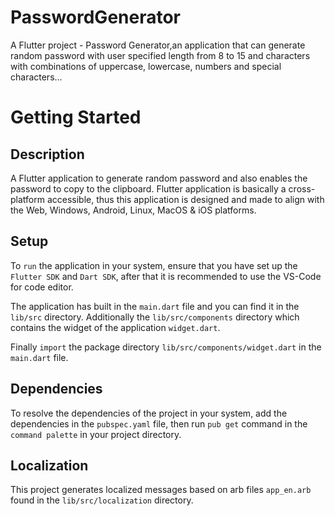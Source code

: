 # PasswordGenerator

A Flutter project - Password Generator,an application that can generate random password with user specified length from 8 to 15 and characters with combinations of uppercase, lowercase, numbers and special characters...

# Getting Started

## Description

A Flutter application to generate random password and also enables the password to copy to the clipboard. Flutter application is basically a cross-platform accessible, thus this application is designed and made to align with the Web, Windows, Android, Linux, MacOS & iOS platforms.

## Setup

To `run` the application in your system, ensure that you have set up the `Flutter SDK` and `Dart SDK`, after that it is recommended to use the VS-Code for code editor.

The application has built in the `main.dart` file and you can find it in the `lib/src` directory. Additionally the `lib/src/components` directory which contains the widget of the application `widget.dart`.

Finally `import` the package directory `lib/src/components/widget.dart` in the `main.dart` file. 

## Dependencies

 To resolve the dependencies of the project in your system, add the dependencies in the `pubspec.yaml` file, then run `pub get` command in the `command palette` in your project directory.

## Localization

This project generates localized messages based on arb files `app_en.arb` found in
the `lib/src/localization` directory.
